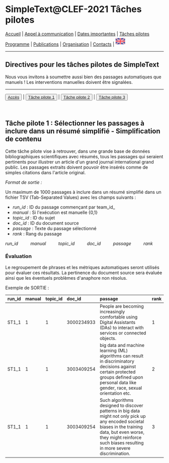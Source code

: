 
# SimpleText@CLEF-2021 Tâches pilotes

[Accueil](https://simpletext-madics.github.io/2021/clef/fr) | [Appel à communication](https://simpletext-madics.github.io/2021/clef/fr/CFP) | [Dates importantes](https://simpletext-madics.github.io/2021/clef/fr/dates) | [Tâches pilotes](https://simpletext-madics.github.io/2021/clef/fr/tasks)  
[Programme](https://simpletext-madics.github.io/2021/clef/fr/program) | [Publications](https://simpletext-madics.github.io/2021/clef/fr/publications) | [Organisation](https://simpletext-madics.github.io/2021/clef/fr/organisation) | [Contacts](https://simpletext-madics.github.io/2021/clef/fr/contacts) | [<img src="../EN.png" width="30">](https://simpletext-madics.github.io/2021/clef/en/task1)

---

## Directives pour les tâches pilotes de SimpleText

Nous vous invitons à soumettre aussi bien des passages automatiques que manuels ! Les interventions manuelles doivent être signalées.

---

<button>[Accès](https://simpletext-madics.github.io/2021/clef/fr/tasks)</button> | <button>[Tâche pilote 1](https://simpletext-madics.github.io/2021/clef/fr/task1)</button> | <button>[Tâche pilote 2](https://simpletext-madics.github.io/2021/clef/fr/task2)</button> | <button>[Tâche pilote 3](https://simpletext-madics.github.io/2021/clef/fr/task3)</button>

<br>

## Tâche pilote 1 : Sélectionner les passages à inclure dans un résumé simplifié - Simplification de contenu

Cette tâche pilote vise à retrouver, dans une grande base de données bibliographiques scientifiques avec résumés, tous les passages qui seraient pertinents pour illustrer un article d'un grand journal international grand public. Les passages extraits doivent pouvoir être insérés comme de simples citations dans l'article original.

*Format de sortie :*  
 
Un maximum de 1000 passages à inclure dans un résumé simplifié dans un fichier TSV (Tab-Separated Values) avec les champs suivants :
* *run_id* : ID du passage commençant par team_id_
* *manual* : Si l'exécution est manuelle {0,1}
* *topic_id* : ID du sujet
* *doc_id* : ID du document source
* *passage* : Texte du passage sélectionné
* *rank* : Rang du passage

*run_id &nbsp;&nbsp;&nbsp;&nbsp;&nbsp;&nbsp;&nbsp;&nbsp; manual &nbsp;&nbsp;&nbsp;&nbsp;&nbsp;&nbsp;&nbsp;&nbsp; topic_id &nbsp;&nbsp;&nbsp;&nbsp;&nbsp;&nbsp;&nbsp;&nbsp; doc_id &nbsp;&nbsp;&nbsp;&nbsp;&nbsp;&nbsp;&nbsp;&nbsp; passage &nbsp;&nbsp;&nbsp;&nbsp;&nbsp;&nbsp;&nbsp;&nbsp; rank*

### Évaluation  
Le regroupement de phrases et les métriques automatiques seront utilisés pour évaluer ces résultats. La pertinence du document source sera évaluée ainsi que les éventuels problèmes d'anaphore non résolus.

Exemple de SORTIE :

| run_id | manual | topic_id | doc_id | passage | rank |
|:-------|:-------|:---------|:-------|:--------|:-----|
| ST1_1 | 1 | 1 | 3000234933 | People are becoming increasingly comfortable using Digital Assistants (DAs) to interact with services or connected objects. | 1 |
| ST1_1 | 1 | 1 | 3003409254 | big data and machine learning (ML) algorithms can result in discriminatory decisions against certain protected groups defined upon personal data like gender, race, sexual orientation etc. | 2 |
| ST1_1 | 1 | 1 | 3003409254 | Such algorithms designed to discover patterns in big data might not only pick up any encoded societal biases in the training data, but even worse, they might reinforce such biases resulting in more severe discrimination. | 3 |  
